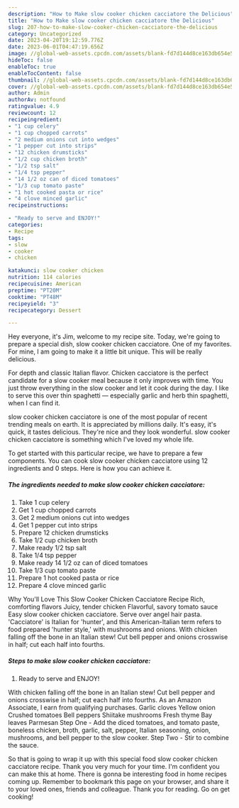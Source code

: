 ```yaml
---
description: "How to Make slow cooker chicken cacciatore the Delicious"
title: "How to Make slow cooker chicken cacciatore the Delicious"
slug: 207-how-to-make-slow-cooker-chicken-cacciatore-the-delicious
category: Uncategorized
date: 2023-04-20T19:12:59.776Z
date: 2023-06-01T04:47:19.656Z
image: //global-web-assets.cpcdn.com/assets/blank-fd7d144d8ce163db654e5a02c40b08a2775adb7897d16e4062681dc7e1b2800f.png
hideToc: false
enableToc: true
enableTocContent: false
thumbnail: //global-web-assets.cpcdn.com/assets/blank-fd7d144d8ce163db654e5a02c40b08a2775adb7897d16e4062681dc7e1b2800f.png
cover: //global-web-assets.cpcdn.com/assets/blank-fd7d144d8ce163db654e5a02c40b08a2775adb7897d16e4062681dc7e1b2800f.png
author: Admin
authorAv: notfound
ratingvalue: 4.9
reviewcount: 12
recipeingredient:
- "1 cup celery"
- "1 cup chopped carrots"
- "2 medium onions cut into wedges"
- "1 pepper cut into strips"
- "12 chicken drumsticks"
- "1/2 cup chicken broth"
- "1/2 tsp salt"
- "1/4 tsp pepper"
- "14 1/2 oz can of diced tomatoes"
- "1/3 cup tomato paste"
- "1 hot cooked pasta or rice"
- "4 clove minced garlic"
recipeinstructions:

- "Ready to serve and ENJOY!"
categories:
- Recipe
tags:
- slow
- cooker
- chicken

katakunci: slow cooker chicken 
nutrition: 114 calories
recipecuisine: American
preptime: "PT20M"
cooktime: "PT48M"
recipeyield: "3"
recipecategory: Dessert

---
```



Hey everyone, it's Jim, welcome to my recipe site. Today, we're going to prepare a special dish, slow cooker chicken cacciatore. One of my favorites. For mine, I am going to make it a little bit unique. This will be really delicious.

For depth and classic Italian flavor. Chicken cacciatore is the perfect candidate for a slow cooker meal because it only improves with time. You just throw everything in the slow cooker and let it cook during the day. I like to serve this over thin spaghetti — especially garlic and herb thin spaghetti, when I can find it.

slow cooker chicken cacciatore is one of the most popular of recent trending meals on earth. It is appreciated by millions daily. It's easy, it's quick, it tastes delicious. They're nice and they look wonderful. slow cooker chicken cacciatore is something which I've loved my whole life.


To get started with this particular recipe, we have to prepare a few components. You can cook slow cooker chicken cacciatore using 12 ingredients and 0 steps. Here is how you can achieve it.

<!--inarticleads1-->

##### The ingredients needed to make slow cooker chicken cacciatore:

1. Take 1 cup celery
1. Get 1 cup chopped carrots
1. Get 2 medium onions cut into wedges
1. Get 1 pepper cut into strips
1. Prepare 12 chicken drumsticks
1. Take 1/2 cup chicken broth
1. Make ready 1/2 tsp salt
1. Take 1/4 tsp pepper
1. Make ready 14 1/2 oz can of diced tomatoes
1. Take 1/3 cup tomato paste
1. Prepare 1 hot cooked pasta or rice
1. Prepare 4 clove minced garlic


Why You&#39;ll Love This Slow Cooker Chicken Cacciatore Recipe Rich, comforting flavors Juicy, tender chicken Flavorful, savory tomato sauce Easy slow cooker chicken cacciatore. Serve over angel hair pasta. &#39;Cacciatore&#39; is Italian for &#39;hunter&#39;, and this American-Italian term refers to food prepared &#39;hunter style,&#39; with mushrooms and onions. With chicken falling off the bone in an Italian stew! Cut bell pepper and onions crosswise in half; cut each half into fourths. 

<!--inarticleads2-->

##### Steps to make slow cooker chicken cacciatore:


1. Ready to serve and ENJOY!

With chicken falling off the bone in an Italian stew! Cut bell pepper and onions crosswise in half; cut each half into fourths. As an Amazon Associate, I earn from qualifying purchases. Garlic cloves Yellow onion Crushed tomatoes Bell peppers Shiitake mushrooms Fresh thyme Bay leaves Parmesan Step One - Add the diced tomatoes, and tomato paste, boneless chicken, broth, garlic, salt, pepper, Italian seasoning, onion, mushrooms, and bell pepper to the slow cooker. Step Two - Stir to combine the sauce. 

So that is going to wrap it up with this special food slow cooker chicken cacciatore recipe. Thank you very much for your time. I'm confident you can make this at home. There is gonna be interesting food in home recipes coming up. Remember to bookmark this page on your browser, and share it to your loved ones, friends and colleague. Thank you for reading. Go on get cooking!
